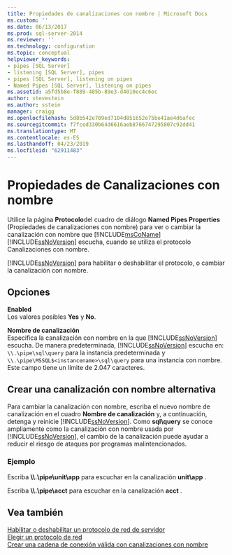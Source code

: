 ```yaml
---
title: Propiedades de canalizaciones con nombre | Microsoft Docs
ms.custom: ''
ms.date: 06/13/2017
ms.prod: sql-server-2014
ms.reviewer: ''
ms.technology: configuration
ms.topic: conceptual
helpviewer_keywords:
- pipes [SQL Server]
- listening [SQL Server], pipes
- pipes [SQL Server], listening on pipes
- Named Pipes [SQL Server], listening on pipes
ms.assetid: a5fd5b8e-f889-485b-89e3-d4010ec4c6ec
author: stevestein
ms.author: sstein
manager: craigg
ms.openlocfilehash: 5d8b542e709ed7104d851652e75be41ae4d6afec
ms.sourcegitcommit: f7fced330b64d6616aeb8766747295807c92dd41
ms.translationtype: MT
ms.contentlocale: es-ES
ms.lasthandoff: 04/23/2019
ms.locfileid: "62911483"
---
```

# <a name="named-pipes-properties"></a>Propiedades de Canalizaciones con nombre
  Utilice la página **Protocolo**del cuadro de diálogo **Named Pipes Properties** (Propiedades de canalizaciones con nombre) para ver o cambiar la canalización con nombre que [!INCLUDE[msCoName](../../includes/msconame-md.md)] [!INCLUDE[ssNoVersion](../../includes/ssnoversion-md.md)] escucha, cuando se utiliza el protocolo Canalizaciones con nombre.  
  
 [!INCLUDE[ssNoVersion](../../includes/ssnoversion-md.md)] para habilitar o deshabilitar el protocolo, o cambiar la canalización con nombre.  
  
## <a name="options"></a>Opciones  
 **Enabled**  
 Los valores posibles **Yes** y **No**.  
  
 **Nombre de canalización**  
 Especifica la canalización con nombre en la que [!INCLUDE[ssNoVersion](../../includes/ssnoversion-md.md)] escucha. De manera predeterminada, [!INCLUDE[ssNoVersion](../../includes/ssnoversion-md.md)] escucha en: `\\.\pipe\sql\query` para la instancia predeterminada y `\\.\pipe\MSSQL$<instancename>\sql\query` para una instancia con nombre. Este campo tiene un límite de 2.047 caracteres.  
  
## <a name="creating-an-alternate-named-pipe"></a>Crear una canalización con nombre alternativa  
 Para cambiar la canalización con nombre, escriba el nuevo nombre de canalización en el cuadro **Nombre de canalización** y, a continuación, detenga y reinicie [!INCLUDE[ssNoVersion](../../includes/ssnoversion-md.md)]. Como **sql\query** se conoce ampliamente como la canalización con nombre usada por [!INCLUDE[ssNoVersion](../../includes/ssnoversion-md.md)], el cambio de la canalización puede ayudar a reducir el riesgo de ataques por programas malintencionados.  
  
### <a name="example"></a>Ejemplo  
 Escriba **\\\\.\pipe\unit\app** para escuchar en la canalización **unit\app** .  
  
 Escriba **\\\\.\pipe\acct** para escuchar en la canalización **acct** .  
  
## <a name="see-also"></a>Vea también  
 [Habilitar o deshabilitar un protocolo de red de servidor](../../database-engine/configure-windows/enable-or-disable-a-server-network-protocol.md)   
 [Elegir un protocolo de red](../../../2014/tools/configuration-manager/choosing-a-network-protocol.md)   
 [Crear una cadena de conexión válida con canalizaciones con nombre](../../../2014/tools/configuration-manager/creating-a-valid-connection-string-using-named-pipes.md)  
  
  

